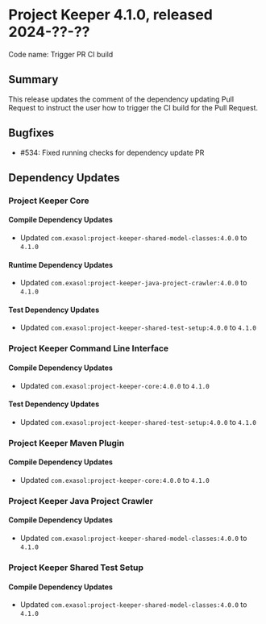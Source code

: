 # Project Keeper 4.1.0, released 2024-??-??

Code name: Trigger PR CI build

## Summary

This release updates the comment of the dependency updating Pull Request to instruct the user how to trigger the CI build for the Pull Request.

## Bugfixes

* #534: Fixed running checks for dependency update PR

## Dependency Updates

### Project Keeper Core

#### Compile Dependency Updates

* Updated `com.exasol:project-keeper-shared-model-classes:4.0.0` to `4.1.0`

#### Runtime Dependency Updates

* Updated `com.exasol:project-keeper-java-project-crawler:4.0.0` to `4.1.0`

#### Test Dependency Updates

* Updated `com.exasol:project-keeper-shared-test-setup:4.0.0` to `4.1.0`

### Project Keeper Command Line Interface

#### Compile Dependency Updates

* Updated `com.exasol:project-keeper-core:4.0.0` to `4.1.0`

#### Test Dependency Updates

* Updated `com.exasol:project-keeper-shared-test-setup:4.0.0` to `4.1.0`

### Project Keeper Maven Plugin

#### Compile Dependency Updates

* Updated `com.exasol:project-keeper-core:4.0.0` to `4.1.0`

### Project Keeper Java Project Crawler

#### Compile Dependency Updates

* Updated `com.exasol:project-keeper-shared-model-classes:4.0.0` to `4.1.0`

### Project Keeper Shared Test Setup

#### Compile Dependency Updates

* Updated `com.exasol:project-keeper-shared-model-classes:4.0.0` to `4.1.0`
